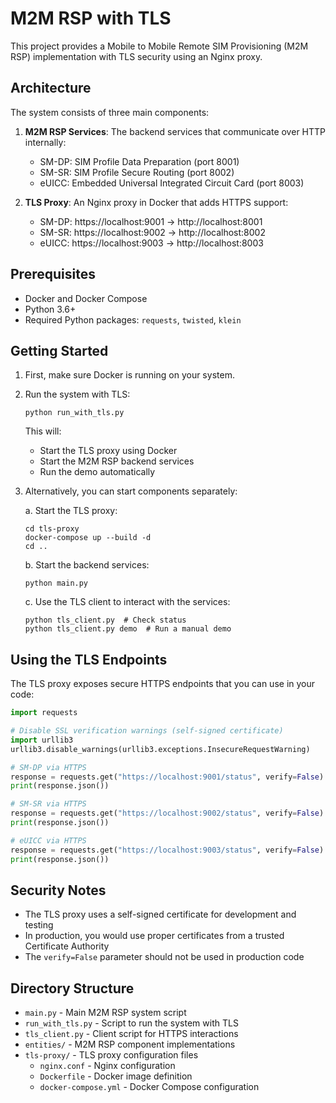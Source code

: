 # M2M RSP with TLS

This project provides a Mobile to Mobile Remote SIM Provisioning (M2M RSP) implementation with TLS security using an Nginx proxy.

## Architecture

The system consists of three main components:

1. **M2M RSP Services**: The backend services that communicate over HTTP internally:
   - SM-DP: SIM Profile Data Preparation (port 8001)
   - SM-SR: SIM Profile Secure Routing (port 8002)
   - eUICC: Embedded Universal Integrated Circuit Card (port 8003)

2. **TLS Proxy**: An Nginx proxy in Docker that adds HTTPS support:
   - SM-DP: https://localhost:9001 → http://localhost:8001
   - SM-SR: https://localhost:9002 → http://localhost:8002
   - eUICC: https://localhost:9003 → http://localhost:8003

## Prerequisites

- Docker and Docker Compose
- Python 3.6+
- Required Python packages: `requests`, `twisted`, `klein`

## Getting Started

1. First, make sure Docker is running on your system.

2. Run the system with TLS:
   ```
   python run_with_tls.py
   ```
   This will:
   - Start the TLS proxy using Docker
   - Start the M2M RSP backend services
   - Run the demo automatically 

3. Alternatively, you can start components separately:
   
   a. Start the TLS proxy:
   ```
   cd tls-proxy
   docker-compose up --build -d
   cd ..
   ```

   b. Start the backend services:
   ```
   python main.py
   ```

   c. Use the TLS client to interact with the services:
   ```
   python tls_client.py  # Check status
   python tls_client.py demo  # Run a manual demo
   ```

## Using the TLS Endpoints

The TLS proxy exposes secure HTTPS endpoints that you can use in your code:

```python
import requests

# Disable SSL verification warnings (self-signed certificate)
import urllib3
urllib3.disable_warnings(urllib3.exceptions.InsecureRequestWarning)

# SM-DP via HTTPS
response = requests.get("https://localhost:9001/status", verify=False)
print(response.json())

# SM-SR via HTTPS
response = requests.get("https://localhost:9002/status", verify=False)
print(response.json())

# eUICC via HTTPS
response = requests.get("https://localhost:9003/status", verify=False)
print(response.json())
```

## Security Notes

- The TLS proxy uses a self-signed certificate for development and testing
- In production, you would use proper certificates from a trusted Certificate Authority
- The `verify=False` parameter should not be used in production code

## Directory Structure

- `main.py` - Main M2M RSP system script
- `run_with_tls.py` - Script to run the system with TLS
- `tls_client.py` - Client script for HTTPS interactions
- `entities/` - M2M RSP component implementations
- `tls-proxy/` - TLS proxy configuration files
  - `nginx.conf` - Nginx configuration
  - `Dockerfile` - Docker image definition
  - `docker-compose.yml` - Docker Compose configuration 
